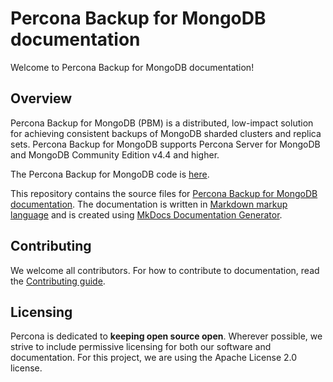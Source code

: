 # Percona Backup for MongoDB documentation


Welcome to Percona Backup for MongoDB documentation!

## Overview

Percona Backup for MongoDB (PBM) is a distributed, low-impact solution for achieving
consistent backups of MongoDB sharded clusters and replica sets. Percona Backup for MongoDB supports Percona Server for MongoDB and MongoDB Community Edition v4.4 and higher.

The Percona Backup for MongoDB code is [here](https://github.com/percona/percona-backup-mongodb).

This repository contains the source files for [Percona Backup for MongoDB documentation](https://www.percona.com/doc/percona-backup-mongodb). The documentation is written in [Markdown markup language](https://daringfireball.net/projects/markdown/) and is created using [MkDocs Documentation Generator](https://www.mkdocs.org/). 

## Contributing

We welcome all contributors. For how to contribute to documentation, read the [Contributing guide](https://github.com/percona/pbm-docs/blob/master/CONTRIBUTING.md).
 
## Licensing

Percona is dedicated to **keeping open source open**. Wherever possible, we strive to include permissive licensing for both our software and documentation. For this project, we are using the Apache License 2.0 license. 
